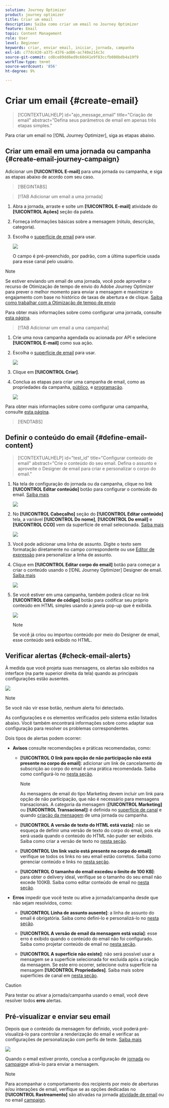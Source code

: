 ```yaml
---
solution: Journey Optimizer
product: journey optimizer
title: Criar um email
description: Saiba como criar um email no Journey Optimizer
feature: Email
topic: Content Management
role: User
level: Beginner
keywords: criar, enviar email, iniciar, jornada, campanha
exl-id: c77dc420-a375-4376-ad86-ac740e214c3c
source-git-commit: cd8ce89dd6ed9c60d41e9f83ccfb080bdb4a19f9
workflow-type: tm+mt
source-wordcount: '856'
ht-degree: 9%

---
```


# Criar um email {#create-email}

>[!CONTEXTUALHELP]
>id="ajo_message_email"
>title="Criação de email"
>abstract="Defina seus parâmetros de email em apenas três etapas simples."

Para criar um email no [!DNL Journey Optimizer], siga as etapas abaixo.

## Criar um email em uma jornada ou campanha {#create-email-journey-campaign}

Adicionar um **[!UICONTROL E-mail]** para uma jornada ou campanha, e siga as etapas abaixo de acordo com seu caso.

>[!BEGINTABS]

>[!TAB Adicionar um email a uma jornada]

1. Abra a jornada, arraste e solte um **[!UICONTROL E-mail]** atividade do **[!UICONTROL Ações]** seção da paleta.

1. Forneça informações básicas sobre a mensagem (rótulo, descrição, categoria).

1. Escolha o [superfície de email](email-settings.md) para usar.

   ![](assets/email_journey.png)

   O campo é pré-preenchido, por padrão, com a última superfície usada para esse canal pelo usuário.

>[!NOTE]
>
>Se estiver enviando um email de uma jornada, você pode aproveitar o recurso de Otimização de tempo de envio do Adobe Journey Optimizer para prever o melhor momento para enviar a mensagem e maximizar o engajamento com base no histórico de taxas de abertura e de clique. [Saiba como trabalhar com a Otimização de tempo de envio](../building-journeys/journeys-message.md#send-time-optimization)

Para obter mais informações sobre como configurar uma jornada, consulte [esta página](../building-journeys/journey-gs.md).

>[!TAB Adicionar um email a uma campanha]

1. Crie uma nova campanha agendada ou acionada por API e selecione **[!UICONTROL E-mail]** como sua ação.

1. Escolha o [superfície de email](email-settings.md) para usar.

   ![](assets/email_campaign.png)

1. Clique em **[!UICONTROL Criar]**.

1. Conclua as etapas para criar uma campanha de email, como as propriedades da campanha, [público](../audience/about-audiences.md), e [programação](../campaigns/create-campaign.md#schedule).

   ![](assets/email_campaign_steps.png)

<!--
From the **[!UICONTROL Action]** section, specify if you want to track how your recipients react to your delivery: you can track email opens, and/or clicks on links and buttons in your email.

![](assets/email_campaign_tracking.png)
-->

Para obter mais informações sobre como configurar uma campanha, consulte [esta página](../campaigns/get-started-with-campaigns.md).

>[!ENDTABS]

## Definir o conteúdo do email {#define-email-content}

<!-- update the quarry component with right ID value-->

>[!CONTEXTUALHELP]
>id="test_id"
>title="Configurar conteúdo de email"
>abstract="Crie o conteúdo do seu email. Defina o assunto e aproveite o Designer de email para criar e personalizar o corpo do email."

1. Na tela de configuração do jornada ou da campanha, clique no link **[!UICONTROL Editar conteúdo]** botão para configurar o conteúdo do email. [Saiba mais](get-started-email-design.md)

   ![](assets/email_campaign_edit_content.png)

1. No **[!UICONTROL Cabeçalho]** seção do **[!UICONTROL Editar conteúdo]** tela, a variável **[!UICONTROL Do nome]**, **[!UICONTROL Do email]** e **[!UICONTROL CCO]** vem da superfície de email selecionada. [Saiba mais](email-settings.md) <!--check if same for journey-->

   ![](assets/email_designer_edit_content_header.png)

1. Você pode adicionar uma linha de assunto. Digite o texto sem formatação diretamente no campo correspondente ou use [Editor de expressão](../personalization/personalization-build-expressions.md) para personalizar a linha de assunto.

1. Clique em **[!UICONTROL Editar corpo do email]** botão para começar a criar o conteúdo usando o [!DNL Journey Optimizer] Designer de email. [Saiba mais](get-started-email-design.md)

   ![](assets/email_designer_edit_email_body.png)

1. Se você estiver em uma campanha, também poderá clicar no link **[!UICONTROL Editor de código]** botão para codificar seu próprio conteúdo em HTML simples usando a janela pop-up que é exibida.

   ![](assets/email_designer_edit_code_editor.png)

   >[!NOTE]
   >
   >Se você já criou ou importou conteúdo por meio do Designer de email, esse conteúdo será exibido no HTML.

## Verificar alertas {#check-email-alerts}

À medida que você projeta suas mensagens, os alertas são exibidos na interface (na parte superior direita da tela) quando as principais configurações estão ausentes.

![](assets/email_journey_alerts_details.png)

>[!NOTE]
>
>Se você não vir esse botão, nenhum alerta foi detectado.

As configurações e os elementos verificados pelo sistema estão listados abaixo. Você também encontrará informações sobre como adaptar sua configuração para resolver os problemas correspondentes.

Dois tipos de alertas podem ocorrer:

* **Avisos** consulte recomendações e práticas recomendadas, como:

   * **[!UICONTROL O link para opção de não participação não está presente no corpo do email]**: adicionar um link de cancelamento de subscrição ao corpo do email é uma prática recomendada. Saiba como configurá-lo no [nesta seção](../privacy/opt-out.md#opt-out-management).

     >[!NOTE]
     >
     >As mensagens de email do tipo Marketing devem incluir um link para opção de não participação, que não é necessário para mensagens transacionais. A categoria da mensagem (**[!UICONTROL Marketing]** ou **[!UICONTROL Transacional]**) é definida no [superfície de canal](email-settings.md#email-type) e quando [criação da mensagem](#create-email-journey-campaign) de uma jornada ou campanha.

   * **[!UICONTROL A versão de texto do HTML está vazia]**: não se esqueça de definir uma versão de texto do corpo do email, pois ela será usada quando o conteúdo do HTML não puder ser exibido. Saiba como criar a versão de texto no [nesta seção](text-version-email.md).

   * **[!UICONTROL Um link vazio está presente no corpo do email]**: verifique se todos os links no seu email estão corretos. Saiba como gerenciar conteúdo e links no [nesta seção](content-from-scratch.md).

   * **[!UICONTROL O tamanho do email excedeu o limite de 100 KB]**: para obter o delivery ideal, verifique se o tamanho do seu email não excede 100KB. Saiba como editar conteúdo de email no [nesta seção](content-from-scratch.md).

* **Erros** impedir que você teste ou ative a jornada/campanha desde que não sejam resolvidos, como:

   * **[!UICONTROL Linha de assunto ausente]**: a linha de assunto do email é obrigatória. Saiba como defini-lo e personalizá-lo no [nesta seção](create-email.md).

  <!--HTML is empty when Amp HTML is present-->

   * **[!UICONTROL A versão de email da mensagem está vazia]**: esse erro é exibido quando o conteúdo do email não foi configurado. Saiba como projetar conteúdo de email no [nesta seção](get-started-email-design.md).

   * **[!UICONTROL A superfície não existe]**: não será possível usar a mensagem se a superfície selecionada for excluída após a criação da mensagem. Se este erro ocorrer, selecione outra superfície na mensagem **[!UICONTROL Propriedades]**. Saiba mais sobre superfícies de canal em [nesta seção](../configuration/channel-surfaces.md).

>[!CAUTION]
>
>Para testar ou ativar a jornada/campanha usando o email, você deve resolver todos **erro** alertas.

## Pré-visualizar e enviar seu email

Depois que o conteúdo da mensagem for definido, você poderá pré-visualizá-lo para controlar a renderização do email e verificar as configurações de personalização com perfis de teste. [Saiba mais](preview.md)

![](assets/email_designer_edit_simulate.png)

Quando o email estiver pronto, conclua a configuração de [jornada](../building-journeys/journey-gs.md) ou [campaign](../campaigns/create-campaign.md)e ativá-lo para enviar a mensagem.

>[!NOTE]
>
>Para acompanhar o comportamento dos recipients por meio de aberturas e/ou interações de email, verifique se as opções dedicadas no **[!UICONTROL Rastreamento]** são ativadas na jornada [atividade de email](../building-journeys/journeys-message.md) ou no email [campaign](../campaigns/create-campaign.md).<!--to move?-->

<!--

## Define your email content {#email-content}

Use [!DNL Journey Optimizer] Email Designer to [design your email from scratch](../email/content-from-scratch.md). If you have an existing content, you can [import it in the Email Designer](../email/existing-content.md), or [code your own content](../email/code-content.md) in [!DNL Journey Optimizer]. 

[!DNL Journey Optimizer] comes with a set of [built-in templates](email-templates.md) to help you start. Any email can also be saved as a template.

Use [!DNL Journey Optimizer] Expression editor to personalize your messages with profiles' data. For more on personalization, refer to [this section](../personalization/personalize.md).

Adapt the content of your messages to the targeted profiles by using [!DNL Journey Optimizer] dynamic content capabilities. [Get started with dynamic content](../personalization/get-started-dynamic-content.md)

## Email tracking {#email-tracking}

If you want to track the behavior of your recipients through openings and/or clicks on links, enable the following options: **[!UICONTROL Email opens]** and **[!UICONTROL Click on email]**. 

Learn more about tracking in [this section](message-tracking.md).

## Validate your email content {#email-content-validate}

Control the rendering of your email, and check personalization settings with test profiles, using the preview section on the left-hand side. For more on this, refer to [this section](preview.md).

![](assets/messages-simple-preview.png)

You must also check alerts in the upper section of the editor.  Some of them are simple warnings, but others can prevent you from using the message. 

-->

